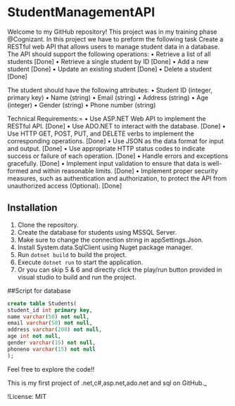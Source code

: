 # StudentManagementAPI
Welcome to my GitHub repository! This project was in my training phase @Cognizant. In this project we have to preform the following task
Create a RESTful web API that allows users to manage student data in a database. The API should support the following operations: 
•	Retrieve a list of all students [Done]
•	Retrieve a single student by ID [Done]
•	Add a new student [Done]
•	Update an existing student [Done]
•	Delete a student [Done]

The student should have the following attributes: 
•	Student ID (integer, primary key) 
•	Name (string) 
•	Email (string) 
•	Address (string) 
•	Age (integer) 
•	Gender (string) 
•	Phone number (string) 

Technical Requirements:=
• Use ASP.NET Web API to implement the RESTful API. [Done]
•	Use ADO.NET to interact with the database. [Done]
•	Use HTTP GET, POST, PUT, and DELETE verbs to implement the corresponding operations. [Done]
•	Use JSON as the data format for input and output. [Done]
•	Use appropriate HTTP status codes to indicate success or failure of each operation. [Done]
•	Handle errors and exceptions gracefully. [Done]
•	Implement input validation to ensure that data is well-formed and within reasonable limits. [Done]
•	Implement proper security measures, such as authentication and authorization, to protect the API from unauthorized access (Optional). [Done]
 

## Installation
1. Clone the repository.
2. Create the database for students using MSSQL Server.
3. Make sure to  change the connection string in appSettings.Json.
4. Install System.data.SqlClient using Nuget package manager.
5. Run `dotnet build` to build the project.
6. Execute `dotnet run` to start the application.
7. Or you can skip 5 & 6 and directly click the play/run button provided in visual studio to build and run the project.

##Script for database
```sql
create table Students(
student_id int primary key,
name varchar(50) not null,
email varchar(50) not null,
address varchar(200) not null,
age int not null,
gender varchar(15) not null,
phoneno varchar(15) not null
);
```

Feel free to explore the code!!


This is my first project of .net,c#,asp.net,ado.net and sql on GitHub._

!License: MIT
